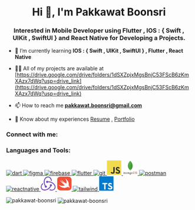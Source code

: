 <h1 align="center">Hi 👋, I'm Pakkawat Boonsri</h1>
<h3 align="center">Interested in Mobile Developer using Flutter , IOS : { Swift , UIKit , SwiftUI } and React Native for Developing a Projects.</h3>

- 🌱 I’m currently learning **IOS : { Swift , UIKit , SwiftUI } , Flutter , React Native**

- 👨‍💻 All of my projects are available at [https://drive.google.com/drive/folders/1dSXZpjxMgsBnjC53FScB6zKmXAzx7dWq?usp=drive_link](https://drive.google.com/drive/folders/1dSXZpjxMgsBnjC53FScB6zKmXAzx7dWq?usp=drive_link)

- 📫 How to reach me **pakkawat.boonsri@gmail.com**

- 📄 Know about my experiences [Resume](https://drive.google.com/file/d/1sfKYequTw7TEauqiKMd7Gt6OgvKCKzdR/view?usp=sharing) , [Portfolio](https://drive.google.com/file/d/1jBjhToIc_BsPajrm_XB0IEW4tBA886Id/view?usp=sharing)

<h3 align="left">Connect with me:</h3>
<p align="left">
</p>

<h3 align="left">Languages and Tools:</h3>
<p align="left"> <a href="https://dart.dev" target="_blank" rel="noreferrer"> <img src="https://www.vectorlogo.zone/logos/dartlang/dartlang-icon.svg" alt="dart" width="40" height="40"/> </a> <a href="https://www.figma.com/" target="_blank" rel="noreferrer"> <img src="https://www.vectorlogo.zone/logos/figma/figma-icon.svg" alt="figma" width="40" height="40"/> </a> <a href="https://firebase.google.com/" target="_blank" rel="noreferrer"> <img src="https://www.vectorlogo.zone/logos/firebase/firebase-icon.svg" alt="firebase" width="40" height="40"/> </a> <a href="https://flutter.dev" target="_blank" rel="noreferrer"> <img src="https://www.vectorlogo.zone/logos/flutterio/flutterio-icon.svg" alt="flutter" width="40" height="40"/> </a> <a href="https://git-scm.com/" target="_blank" rel="noreferrer"> <img src="https://www.vectorlogo.zone/logos/git-scm/git-scm-icon.svg" alt="git" width="40" height="40"/> </a> <a href="https://developer.mozilla.org/en-US/docs/Web/JavaScript" target="_blank" rel="noreferrer"> <img src="https://raw.githubusercontent.com/devicons/devicon/master/icons/javascript/javascript-original.svg" alt="javascript" width="40" height="40"/> </a> <a href="https://www.mongodb.com/" target="_blank" rel="noreferrer"> <img src="https://raw.githubusercontent.com/devicons/devicon/master/icons/mongodb/mongodb-original-wordmark.svg" alt="mongodb" width="40" height="40"/> </a> <a href="https://postman.com" target="_blank" rel="noreferrer"> <img src="https://www.vectorlogo.zone/logos/getpostman/getpostman-icon.svg" alt="postman" width="40" height="40"/> </a> <a href="https://reactnative.dev/" target="_blank" rel="noreferrer"> <img src="https://reactnative.dev/img/header_logo.svg" alt="reactnative" width="40" height="40"/> </a> <a href="https://redux.js.org" target="_blank" rel="noreferrer"> <img src="https://raw.githubusercontent.com/devicons/devicon/master/icons/redux/redux-original.svg" alt="redux" width="40" height="40"/> </a> <a href="https://developer.apple.com/swift/" target="_blank" rel="noreferrer"> <img src="https://raw.githubusercontent.com/devicons/devicon/master/icons/swift/swift-original.svg" alt="swift" width="40" height="40"/> </a> <a href="https://tailwindcss.com/" target="_blank" rel="noreferrer"> <img src="https://www.vectorlogo.zone/logos/tailwindcss/tailwindcss-icon.svg" alt="tailwind" width="40" height="40"/> </a> <a href="https://www.typescriptlang.org/" target="_blank" rel="noreferrer"> <img src="https://raw.githubusercontent.com/devicons/devicon/master/icons/typescript/typescript-original.svg" alt="typescript" width="40" height="40"/> </a> </p>

<p><img align="left" src="https://github-readme-stats.vercel.app/api/top-langs?username=pakkawat-boonsri&show_icons=true&locale=en&layout=compact" alt="pakkawat-boonsri" /></p>

<p>&nbsp;<img align="center" src="https://github-readme-stats.vercel.app/api?username=pakkawat-boonsri&show_icons=true&locale=en" alt="pakkawat-boonsri" /></p>
